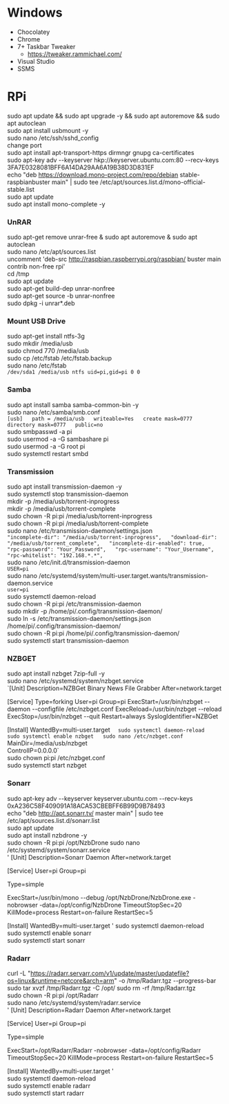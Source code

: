 # Windows
* Chocolatey
* Chrome
* 7+ Taskbar Tweaker
  * https://tweaker.rammichael.com/
* Visual Studio
* SSMS


# RPi
sudo apt update && sudo apt upgrade -y && sudo apt autoremove && sudo apt autoclean  
sudo apt install usbmount -y  
sudo nano /etc/ssh/sshd_config  
change port  
sudo apt install apt-transport-https dirmngr gnupg ca-certificates  
sudo apt-key adv --keyserver hkp://keyserver.ubuntu.com:80 --recv-keys 3FA7E0328081BFF6A14DA29AA6A19B38D3D831EF  
echo "deb https://download.mono-project.com/repo/debian stable-raspbianbuster main" | sudo tee /etc/apt/sources.list.d/mono-official-stable.list  
sudo apt update  
sudo apt install mono-complete -y

### UnRAR
sudo apt-get remove unrar-free & sudo apt autoremove & sudo apt autoclean  
sudo nano /etc/apt/sources.list  
uncomment 'deb-src http://raspbian.raspberrypi.org/raspbian/ buster main contrib non-free rpi'  
cd /tmp  
sudo apt update  
sudo apt-get build-dep unrar-nonfree  
sudo apt-get source -b unrar-nonfree  
sudo dpkg -i unrar*.deb


### Mount USB Drive
sudo apt-get install ntfs-3g  
sudo mkdir /media/usb  
sudo chmod 770 /media/usb  
sudo cp /etc/fstab /etc/fstab.backup  
sudo nano /etc/fstab  
`/dev/sda1 /media/usb ntfs uid=pi,gid=pi 0 0`

### Samba
sudo apt install samba samba-common-bin -y  
sudo nano /etc/samba/smb.conf  
`[usb]  
   path = /media/usb  
   writeable=Yes  
   create mask=0777  
   directory mask=0777  
   public=no`  
sudo smbpasswd -a pi  
sudo usermod -a -G sambashare pi  
sudo usermod -a -G root pi  
sudo systemctl restart smbd

### Transmission
sudo apt install transmission-daemon -y  
sudo systemctl stop transmission-daemon  
mkdir -p /media/usb/torrent-inprogress  
mkdir -p /media/usb/torrent-complete  
sudo chown -R pi:pi /media/usb/torrent-inprogress  
sudo chown -R pi:pi /media/usb/torrent-complete  
sudo nano /etc/transmission-daemon/settings.json  
`"incomplete-dir": "/media/usb/torrent-inprogress",  
"download-dir": "/media/usb/torrent_complete",  
"incomplete-dir-enabled": true,  
"rpc-password": "Your_Password",  
"rpc-username": "Your_Username",  
"rpc-whitelist": "192.168.*.*",`  
sudo nano /etc/init.d/transmission-daemon  
`USER=pi`  
sudo nano /etc/systemd/system/multi-user.target.wants/transmission-daemon.service  
`user=pi`  
sudo systemctl daemon-reload  
sudo chown -R pi:pi /etc/transmission-daemon  
sudo mkdir -p /home/pi/.config/transmission-daemon/  
sudo ln -s /etc/transmission-daemon/settings.json /home/pi/.config/transmission-daemon/  
sudo chown -R pi:pi /home/pi/.config/transmission-daemon/  
sudo systemctl start transmission-daemon

### NZBGET
sudo apt install nzbget 7zip-full -y  
sudo nano /etc/systemd/system/nzbget.service  
`[Unit]
Description=NZBGet Binary News File Grabber
After=network.target

[Service]
Type=forking
User=pi
Group=pi
ExecStart=/usr/bin/nzbget --daemon --configfile /etc/nzbget.conf
ExecReload=/usr/bin/nzbget --reload
ExecStop=/usr/bin/nzbget --quit
Restart=always
SyslogIdentifier=NZBGet

[Install]
WantedBy=multi-user.target
`  
sudo systemctl daemon-reload  
sudo systemctl enable nzbget  
sudo nano /etc/nzbget.conf  
`MainDir=/media/usb/nzbget  
ControlIP=0.0.0.0`  
sudo chown pi:pi /etc/nzbget.conf  
sudo systemctl start nzbget  

### Sonarr
sudo apt-key adv --keyserver keyserver.ubuntu.com --recv-keys 0xA236C58F409091A18ACA53CBEBFF6B99D9B78493  
echo "deb http://apt.sonarr.tv/ master main" | sudo tee /etc/apt/sources.list.d/sonarr.list  
sudo apt update  
sudo apt install nzbdrone -y  
sudo chown -R pi:pi /opt/NzbDrone
sudo nano /etc/systemd/system/sonarr.service  
'
[Unit]
Description=Sonarr Daemon
After=network.target
 
[Service]
User=pi
Group=pi
 
Type=simple

ExecStart=/usr/bin/mono --debug /opt/NzbDrone/NzbDrone.exe -nobrowser -data=/opt/config/NzbDrone
TimeoutStopSec=20
KillMode=process
Restart=on-failure
RestartSec=5
 
[Install]
WantedBy=multi-user.target
'
sudo systemctl daemon-reload  
sudo systemctl enable sonarr  
sudo systemctl start sonarr  

### Radarr

curl -L  "https://radarr.servarr.com/v1/update/master/updatefile?os=linux&runtime=netcore&arch=arm" -o /tmp/Radarr.tgz --progress-bar  
sudo tar xvzf /tmp/Radarr.tgz -C /opt/
sudo rm -rf /tmp/Radarr.tgz  
sudo chown -R pi:pi /opt/Radarr  
sudo nano /etc/systemd/system/radarr.service  
'
[Unit]
Description=Radarr Daemon
After=network.target
 
[Service]
User=pi
Group=pi
 
Type=simple

ExecStart=/opt/Radarr/Radarr -nobrowser -data=/opt/config/Radarr
TimeoutStopSec=20
KillMode=process
Restart=on-failure
RestartSec=5
 
[Install]
WantedBy=multi-user.target
'  
sudo systemctl daemon-reload  
sudo systemctl enable radarr  
sudo systemctl start radarr  
